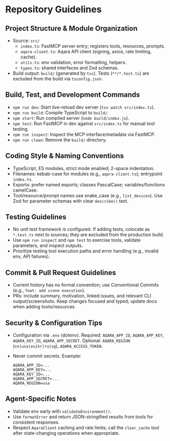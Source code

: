 # Repository Guidelines

## Project Structure & Module Organization
- Source: `src/`
  - `index.ts`: FastMCP server entry; registers tools, resources, prompts.
  - `aqara-client.ts`: Aqara API client (signing, axios, rate limiting, cache).
  - `utils.ts`: env validation, error formatting, helpers.
  - `types.ts`: shared interfaces and Zod schemas.
- Build output: `build/` (generated by `tsc`). Tests (`**/*.test.ts`) are excluded from the build via `tsconfig.json`.

## Build, Test, and Development Commands
- `npm run dev`: Start live-reload dev server (`tsx watch src/index.ts`).
- `npm run build`: Compile TypeScript to `build/`.
- `npm start`: Run compiled server (`node build/index.js`).
- `npm test`: Run FastMCP in dev against `src/index.ts` for manual tool testing.
- `npm run inspect`: Inspect the MCP interface/metadata via FastMCP.
- `npm run clean`: Remove the `build/` directory.

## Coding Style & Naming Conventions
- TypeScript, ES modules, strict mode enabled; 2-space indentation.
- Filenames: kebab-case for modules (e.g., `aqara-client.ts`); entrypoint `index.ts`.
- Exports: prefer named exports; classes PascalCase; variables/functions camelCase.
- Tool/resource/prompt names use snake_case (e.g., `list_devices`). Use Zod for parameter schemas with clear `describe()` text.

## Testing Guidelines
- No unit test framework is configured. If adding tests, colocate as `*.test.ts` next to sources; they are excluded from the production build.
- Use `npm run inspect` and `npm test` to exercise tools, validate parameters, and inspect outputs.
- Prioritize testing tool execution paths and error handling (e.g., invalid env, API failures).

## Commit & Pull Request Guidelines
- Current history has no formal convention; use Conventional Commits (e.g., `feat: add scene execution`).
- PRs: include summary, motivation, linked issues, and relevant CLI output/screenshots. Keep changes focused and typed; update docs when adding tools/resources.

## Security & Configuration Tips
- Configuration via `.env` (dotenv). Required: `AQARA_APP_ID`, `AQARA_APP_KEY`, `AQARA_KEY_ID`, `AQARA_APP_SECRET`. Optional: `AQARA_REGION` (`cn|usa|eu|kr|ru|sg`), `AQARA_ACCESS_TOKEN`.
- Never commit secrets. Example:
  
  ```env
  AQARA_APP_ID=...
  AQARA_APP_KEY=...
  AQARA_KEY_ID=...
  AQARA_APP_SECRET=...
  AQARA_REGION=usa
  ```

## Agent-Specific Notes
- Validate env early with `validateEnvironment()`.
- Use `formatError` and return JSON-stringified results from tools for consistent responses.
- Respect `AqaraClient` caching and rate limits; call the `clear_cache` tool after state-changing operations when appropriate.

